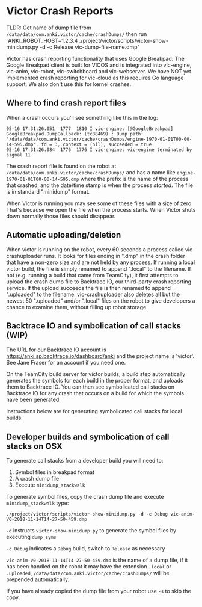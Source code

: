# Victor Crash Reports

TLDR: Get name of dump file from `/data/data/com.anki.victor/cache/crashDumps/` then run `ANKI_ROBOT_HOST=1.2.3.4 ./project/victor/scripts/victor-show-minidump.py -d -c Release vic-dump-file-name.dmp"

Victor has crash reporting functionality that uses Google Breakpad.  The Google Breakpad client is built for VICOS and is integrated into vic-engine, vic-anim, vic-robot, vic-switchboard and vic-webserver.  We have NOT yet implemented crash reporting for vic-cloud as this requires Go language support.  We also don't use this for kernel crashes.

## Where to find crash report files

When a crash occurs you'll see something like this in the log:

```
05-16 17:31:26.051  1777  1810 I vic-engine: [@GoogleBreakpad] GoogleBreakpad.DumpCallback: (tc88469) : Dump path: '/data/data/com.anki.victor/cache/crashDumps/engine-1970-01-01T00-00-14-595.dmp', fd = 3, context = (nil), succeeded = true
05-16 17:31:26.084  1776  1776 I vic-engine: vic-engine terminated by signal 11
```

The crash report file is found on the robot at `/data/data/com.anki.victor/cache/crashDumps/` and has a name like `engine-1970-01-01T00-00-14-595.dmp` where the prefix is the name of the process that crashed, and the date/time stamp is when the process *started*.  The file is in standard "minidump" format.

When Victor is running you may see some of these files with a size of zero.  That's because we open the file when the process starts.  When Victor shuts down normally those files should disappear.

## Automatic uploading/deletion

When victor is running on the robot, every 60 seconds a process called vic-crashuploader runs.  It looks for files ending in ".dmp" in the crash folder that have a non-zero size and are not held by any process.  If running a local victor build, the file is simply renamed to append ".local" to the filename.  If not (e.g. running a build that came from TeamCity), it first attempts to upload the crash dump file to Backtrace IO, our third-party crash reporting service.  If the upload succeeds the file is then renamed to append ".uploaded" to the filename. vic-crashuploader also deletes all but the newest 50 ".uploaded" and/or ".local" files on the robot to give developers a chance to examine them, without filling up robot storage.

## Backtrace IO and symbolication of call stacks (WIP)

The URL for our Backtrace IO account is https://anki.sp.backtrace.io/dashboard/anki and the project name is 'victor'.  See Jane Fraser for an account if you need one.

On the TeamCity build server for victor builds, a build step automatically generates the symbols for each build in the proper format, and uploads them to Backtrace IO.  You can then see symbolicated call stacks on Backtrace IO for any crash that occurs on a build for which the symbols have been generated.

Instructions below are for generating symbolicated call stacks for local builds.

## Developer builds and symbolication of call stacks on OSX

To generate call stacks from a developer build you will need to:

1. Symbol files in breakpad format
1. A crash dump file
1. Execute `minidump_stackwalk`


To generate symbol files, copy the crash dump file and execute `minidump_stackwalk` type:

```
./project/victor/scripts/victor-show-minidump.py -d -c Debug vic-anim-V0-2018-11-14T14-27-50-459.dmp
```

`-d` instructs `victor-show-minidump.py` to generate the symbol files by executing `dump_syms`

`-c Debug` indicates a `Debug` build, switch to `Release` as necessary

`vic-anim-V0-2018-11-14T14-27-50-459.dmp` is the name of a dump file, if it has been handled on the robot it may have the extension `.local` or `.uploaded`, `/data/data/com.anki.victor/cache/crashDumps/` will be prepended automatically.

If you have already copied the dump file from your robot use `-s` to skip the copy.
